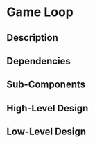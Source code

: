 # Game Loop

## Description

## Dependencies

## Sub-Components

## High-Level Design

## Low-Level Design
